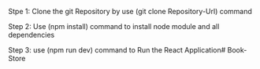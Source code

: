 Stpe 1: Clone the git Repository by use (git clone Repository-Url) command

Step 2: Use (npm install) command to install node module and all dependencies

Step 3: use (npm run dev) command to Run the React Application#   B o o k - S t o r e  
 